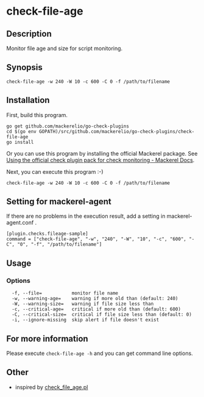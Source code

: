 # check-file-age

## Description

Monitor file age and size for script monitoring.

## Synopsis
```
check-file-age -w 240 -W 10 -c 600 -C 0 -f /path/to/filename
```

## Installation

First, build this program.

```
go get github.com/mackerelio/go-check-plugins
cd $(go env GOPATH)/src/github.com/mackerelio/go-check-plugins/check-file-age
go install
```

Or you can use this program by installing the official Mackerel package. See [Using the official check plugin pack for check monitoring - Mackerel Docs](https://mackerel.io/docs/entry/howto/mackerel-check-plugins).


Next, you can execute this program :-)

```
check-file-age -w 240 -W 10 -c 600 -C 0 -f /path/to/filename
```


## Setting for mackerel-agent

If there are no problems in the execution result, add a setting in mackerel-agent.conf .

```
[plugin.checks.fileage-sample]
command = ["check-file-age", "-w", "240", "-W", "10", "-c", "600", "-C", "0", "-f", "/path/to/filename"]
```

## Usage
### Options

```
  -f, --file=           monitor file name
  -w, --warning-age=    warning if more old than (default: 240)
  -W, --warning-size=   warning if file size less than
  -c, --critical-age=   critical if more old than (default: 600)
  -C, --critical-size=  critical if file size less than (default: 0)
  -i, --ignore-missing  skip alert if file doesn't exist
```

## For more information

Please execute `check-file-age -h` and you can get command line options.

## Other

- inspired by [check_file_age.pl](https://github.com/nagios-plugins/nagios-plugins/blob/master/plugins-scripts/check_file_age.pl)
